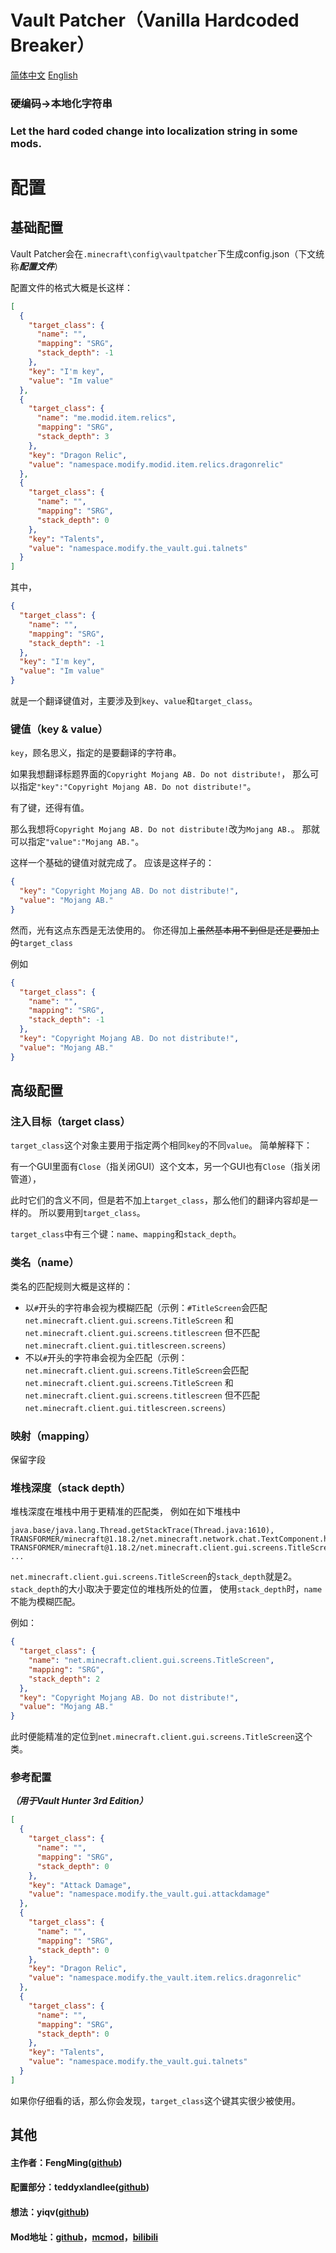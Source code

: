 # Vault Patcher（Vanilla Hardcoded Breaker）

[简体中文](README.md) [English](README_en_us.md)

### 硬编码->本地化字符串

### Let the hard coded change into localization string in some mods.

# 配置

## 基础配置

Vault Patcher会在`.minecraft\config\vaultpatcher`下生成config.json（下文统称***配置文件***）

配置文件的格式大概是长这样：

```json
[
  {
    "target_class": {
      "name": "",
      "mapping": "SRG",
      "stack_depth": -1
    },
    "key": "I'm key",
    "value": "Im value"
  },
  {
    "target_class": {
      "name": "me.modid.item.relics",
      "mapping": "SRG",
      "stack_depth": 3
    },
    "key": "Dragon Relic",
    "value": "namespace.modify.modid.item.relics.dragonrelic"
  },
  {
    "target_class": {
      "name": "",
      "mapping": "SRG",
      "stack_depth": 0
    },
    "key": "Talents",
    "value": "namespace.modify.the_vault.gui.talnets"
  }
]
```

其中，

```json
{
  "target_class": {
    "name": "",
    "mapping": "SRG",
    "stack_depth": -1
  },
  "key": "I'm key",
  "value": "Im value"
}
``` 

就是一个翻译键值对，主要涉及到`key`、`value`和`target_class`。

### 键值（key & value）

`key`，顾名思义，指定的是要翻译的字符串。

如果我想翻译标题界面的``Copyright Mojang AB. Do not distribute!``，
那么可以指定`"key":"Copyright Mojang AB. Do not distribute!"`。

有了键，还得有值。

那么我想将``Copyright Mojang AB. Do not distribute!``改为``Mojang AB.``。
那就可以指定`"value":"Mojang AB."`。

这样一个基础的键值对就完成了。
应该是这样子的：

```json
{
  "key": "Copyright Mojang AB. Do not distribute!",
  "value": "Mojang AB."
}
```

然而，光有这点东西是无法使用的。
你还得加上~~虽然基本用不到但是还是要加上的~~``target_class``

例如

```json
{
  "target_class": {
    "name": "",
    "mapping": "SRG",
    "stack_depth": -1
  },
  "key": "Copyright Mojang AB. Do not distribute!",
  "value": "Mojang AB."
}
```

## 高级配置

### 注入目标（target class）

`target_class`这个对象主要用于指定两个相同`key`的不同`value`。
简单解释下：

有一个GUI里面有`Close`（指关闭GUI）这个文本，另一个GUI也有`Close`（指关闭管道），

此时它们的含义不同，但是若不加上`target_class`，那么他们的翻译内容却是一样的。
所以要用到`target_class`。

`target_class`中有三个键：`name`、`mapping`和`stack_depth`。

### 类名（name）

类名的匹配规则大概是这样的：

* 以`#`开头的字符串会视为模糊匹配（示例：`#TitleScreen`会匹配`net.minecraft.client.gui.screens.TitleScreen`
  和`net.minecraft.client.gui.screens.titlescreen`
  但不匹配`net.minecraft.client.gui.titlescreen.screens`）
* 不以`#`开头的字符串会视为全匹配（示例：`net.minecraft.client.gui.screens.TitleScreen`会匹配`net.minecraft.client.gui.screens.TitleScreen`
  和`net.minecraft.client.gui.screens.titlescreen`
  但不匹配`net.minecraft.client.gui.titlescreen.screens`）

### 映射（mapping）

保留字段

### 堆栈深度（stack depth）

堆栈深度在堆栈中用于更精准的匹配类，
例如在如下堆栈中

```
java.base/java.lang.Thread.getStackTrace(Thread.java:1610), 
TRANSFORMER/minecraft@1.18.2/net.minecraft.network.chat.TextComponent.handler$zza000$proxy_init(TextComponent.java:531),
TRANSFORMER/minecraft@1.18.2/net.minecraft.client.gui.screens.TitleScreen(TitleScreen.java:3),
...
```

`net.minecraft.client.gui.screens.TitleScreen`的`stack_depth`就是2。
`stack_depth`的大小取决于要定位的堆栈所处的位置，
使用`stack_depth`时，`name`不能为模糊匹配。

例如：

```json
{
  "target_class": {
    "name": "net.minecraft.client.gui.screens.TitleScreen",
    "mapping": "SRG",
    "stack_depth": 2
  },
  "key": "Copyright Mojang AB. Do not distribute!",
  "value": "Mojang AB."
}
```

此时便能精准的定位到`net.minecraft.client.gui.screens.TitleScreen`这个类。

### 参考配置

**_（用于Vault Hunter 3rd Edition）_**

```json
[
  {
    "target_class": {
      "name": "",
      "mapping": "SRG",
      "stack_depth": 0
    },
    "key": "Attack Damage",
    "value": "namespace.modify.the_vault.gui.attackdamage"
  },
  {
    "target_class": {
      "name": "",
      "mapping": "SRG",
      "stack_depth": 0
    },
    "key": "Dragon Relic",
    "value": "namespace.modify.the_vault.item.relics.dragonrelic"
  },
  {
    "target_class": {
      "name": "",
      "mapping": "SRG",
      "stack_depth": 0
    },
    "key": "Talents",
    "value": "namespace.modify.the_vault.gui.talnets"
  }
]
```

如果你仔细看的话，那么你会发现，`target_class`这个键其实很少被使用。

## 其他

#### 主作者：FengMing([github](https://github.com/3093FengMing))

#### 配置部分：teddyxlandlee([github](https://github.com/teddyxlandlee))

#### 想法：yiqv([github](https://github.com/yiqv))

#### Mod地址：[github](https://github.com/3093FengMing/VaultPatcher)，[mcmod](等)，[bilibili](等)